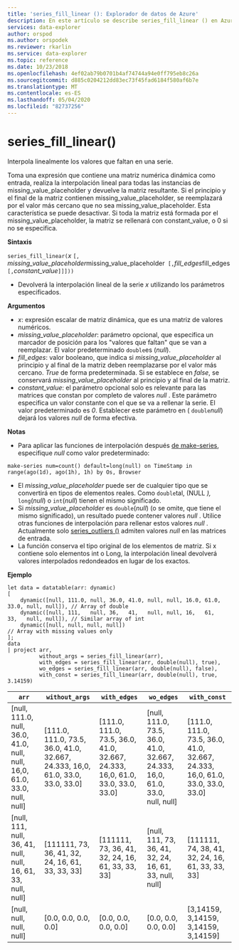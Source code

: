 ```yaml
---
title: 'series_fill_linear (): Explorador de datos de Azure'
description: En este artículo se describe series_fill_linear () en Azure Explorador de datos.
services: data-explorer
author: orspod
ms.author: orspodek
ms.reviewer: rkarlin
ms.service: data-explorer
ms.topic: reference
ms.date: 10/23/2018
ms.openlocfilehash: 4ef02ab79b0701b4af74744a94e0ff795eb8c26a
ms.sourcegitcommit: d885c0204212dd83ec73f45fad6184f580af6b7e
ms.translationtype: MT
ms.contentlocale: es-ES
ms.lasthandoff: 05/04/2020
ms.locfileid: "82737256"
---
```

# <a name="series_fill_linear"></a>series_fill_linear()

Interpola linealmente los valores que faltan en una serie.

Toma una expresión que contiene una matriz numérica dinámica como entrada, realiza la interpolación lineal para todas las instancias de missing_value_placeholder y devuelve la matriz resultante. Si el principio y el final de la matriz contienen missing_value_placeholder, se reemplazará por el valor más cercano que no sea missing_value_placeholder. Esta característica se puede desactivar. Si toda la matriz está formada por el missing_value_placeholder, la matriz se rellenará con constant_value, o 0 si no se especifica.  

**Sintaxis**

`series_fill_linear(`*x* `[,` *missing_value_placeholder*missing_value_placeholder` [,`*fill_edges*fill_edges` [,`*constant_value*`]]]))`
* Devolverá la interpolación lineal de la serie *x* utilizando los parámetros especificados.
 

**Argumentos**

* *x*: expresión escalar de matriz dinámica, que es una matriz de valores numéricos.
* *missing_value_placeholder*: parámetro opcional, que especifica un marcador de posición para los "valores que faltan" que se van a reemplazar. El valor predeterminado `double`es (*null*).
* *fill_edges*: valor booleano, que indica si *missing_value_placeholder* al principio y al final de la matriz deben reemplazarse por el valor más cercano. *True* de forma predeterminada. Si se establece en *false*, se conservará *missing_value_placeholder* al principio y al final de la matriz.
* *constant_value*: el parámetro opcional solo es relevante para las matrices que constan por completo de valores *null* . Este parámetro especifica un valor constante con el que se va a rellenar la serie. El valor predeterminado es *0*. Establecer este parámetro en ( `double`*null*) dejará los valores *null* de forma efectiva.

**Notas**

* Para aplicar las funciones de interpolación después [de make-series](make-seriesoperator.md), especifique *null* como valor predeterminado: 

```kusto
make-series num=count() default=long(null) on TimeStamp in range(ago(1d), ago(1h), 1h) by Os, Browser
```

* El *missing_value_placeholder* puede ser de cualquier tipo que se convertirá en tipos de elementos reales. Como `double`tal, (NULL *),* `long`(*null*) o `int`(*null*) tienen el mismo significado.
* Si *missing_value_placeholder* es `double`(*null*) (o se omite, que tiene el mismo significado), un resultado puede contener valores *null* . Utilice otras funciones de interpolación para rellenar estos valores *null* . Actualmente solo [series_outliers ()](series-outliersfunction.md) admiten valores *null* en las matrices de entrada.
* La función conserva el tipo original de los elementos de matriz. Si x contiene solo elementos int o Long, la interpolación lineal devolverá valores interpolados redondeados en lugar de los exactos.

**Ejemplo**

```kusto
let data = datatable(arr: dynamic)
[
    dynamic([null, 111.0, null, 36.0, 41.0, null, null, 16.0, 61.0, 33.0, null, null]), // Array of double    
    dynamic([null, 111,   null, 36,   41,   null, null, 16,   61,   33,   null, null]), // Similar array of int
    dynamic([null, null, null, null])                                                   // Array with missing values only
];
data
| project arr, 
          without_args = series_fill_linear(arr),
          with_edges = series_fill_linear(arr, double(null), true),
          wo_edges = series_fill_linear(arr, double(null), false),
          with_const = series_fill_linear(arr, double(null), true, 3.14159)  

```

|`arr`|`without_args`|`with_edges`|`wo_edges`|`with_const`|
|---|---|---|---|---|
|[null, 111.0, null, 36.0, 41.0, null, null, 16,0, 61.0, 33.0, null, null]|[111.0, 111.0, 73.5, 36.0, 41.0, 32.667, 24.333, 16,0, 61.0, 33.0, 33.0, 33.0]|[111.0, 111.0, 73.5, 36.0, 41.0, 32.667, 24.333, 16,0, 61.0, 33.0, 33.0, 33.0]|[null, 111.0, 73.5, 36.0, 41.0, 32.667, 24.333, 16,0, 61.0, 33.0, null, null]|[111.0, 111.0, 73.5, 36.0, 41.0, 32.667, 24.333, 16,0, 61.0, 33.0, 33.0, 33.0]|
|[null, 111, null, 36, 41, null, null, 16, 61, 33, null, null]|[111111, 73, 36, 41, 32, 24, 16, 61, 33, 33, 33]|[111111, 73, 36, 41, 32, 24, 16, 61, 33, 33, 33]|[null, 111, 73, 36, 41, 32, 24, 16, 61, 33, null, null]|[111111, 74, 38, 41, 32, 24, 16, 61, 33, 33, 33]|
|[null, null, null, null]|[0.0, 0.0, 0.0, 0.0]|[0.0, 0.0, 0.0, 0.0]|[0.0, 0.0, 0.0, 0.0]|[3,14159, 3,14159, 3,14159, 3,14159]|